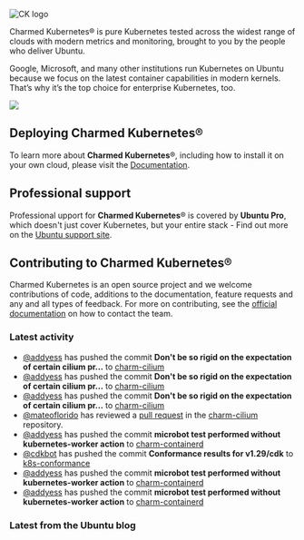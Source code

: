 ![CK logo](https://assets.ubuntu.com/v1/451d4cf4-Charmed+Kubernetes_RGB_onWhite_2022.svg)

Charmed Kubernetes® is pure Kubernetes tested across the widest range of clouds with modern metrics and monitoring, brought to you by the people who deliver Ubuntu.

Google, Microsoft, and many other institutions run Kubernetes on Ubuntu because we focus on the latest container capabilities in modern kernels. That’s why it’s the top choice for enterprise Kubernetes, too.

![](https://assets.ubuntu.com/v1/843c77b6-juju-at-a-glace.svg)

## Deploying Charmed Kubernetes®

To learn more about **Charmed Kubernetes**®, including how to install it on your own cloud, please visit the [Documentation][docs].

## Professional support

Professional upport for **Charmed Kubernetes**® is covered by **Ubuntu Pro**, which doesn't just cover Kubernetes, but your entire stack - Find out more on the [Ubuntu support site](https://ubuntu.com/support).

## Contributing to Charmed Kubernetes®

Charmed Kubernetes is an open source project and we welcome contributions of code, additions to the documentation, feature requests and any and all types of feedback. For more on contributing, see the [official documentation][get-in-touch] on how to contact the team.

<!-- LINKS -->
[docs]: https://ubuntu.com/kubernetes/docs
[get-in-touch]: https://ubuntu.com/kubernetes/docs/get-in-touch

### Latest activity

<!-- activity starts -->
 - [@addyess](https://github.com/addyess) has pushed the commit **Don't be so rigid on the expectation of certain cilium pr...** to [charm-cilium](https://github.com/charmed-kubernetes/charm-cilium)
 - [@addyess](https://github.com/addyess) has pushed the commit **Don't be so rigid on the expectation of certain cilium pr...** to [charm-cilium](https://github.com/charmed-kubernetes/charm-cilium)
 - [@addyess](https://github.com/addyess) has pushed the commit **Don't be so rigid on the expectation of certain cilium pr...** to [charm-cilium](https://github.com/charmed-kubernetes/charm-cilium)
 - [@mateoflorido](https://github.com/mateoflorido) has reviewed a [pull request](https://github.com/charmed-kubernetes/charm-cilium/pull/16) in the [charm-cilium](https://github.com/charmed-kubernetes/charm-cilium) repository.
 - [@addyess](https://github.com/addyess) has pushed the commit **microbot test performed without kubernetes-worker action** to [charm-containerd](https://github.com/charmed-kubernetes/charm-containerd)
 - [@cdkbot](https://github.com/cdkbot) has pushed the commit **Conformance results for v1.29/cdk** to [k8s-conformance](https://github.com/charmed-kubernetes/k8s-conformance)
 - [@addyess](https://github.com/addyess) has pushed the commit **microbot test performed without kubernetes-worker action** to [charm-containerd](https://github.com/charmed-kubernetes/charm-containerd)
 - [@addyess](https://github.com/addyess) has pushed the commit **microbot test performed without kubernetes-worker action** to [charm-containerd](https://github.com/charmed-kubernetes/charm-containerd)
<!-- activity ends -->

<!-- roadmap starts -->

<!-- roadmap ends -->

### Latest from the Ubuntu blog

<!-- blog starts -->

<!-- blog ends -->
